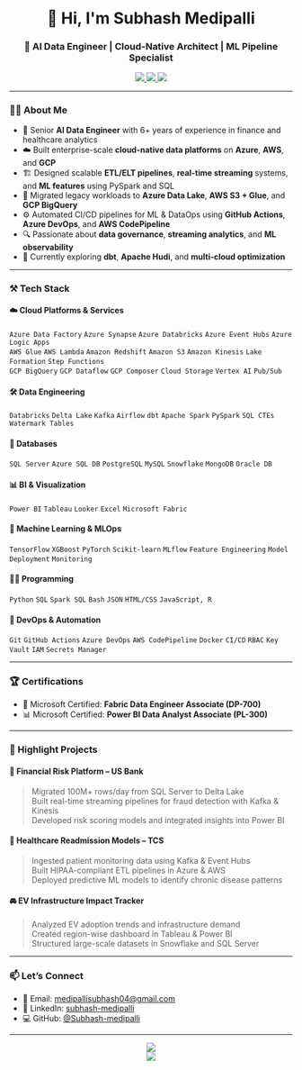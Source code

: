 <h1 align="center">👋 Hi, I'm Subhash Medipalli</h1>
<h3 align="center">🚀 AI Data Engineer | Cloud-Native Architect | ML Pipeline Specialist</h3>

<p align="center">
  <a href="https://www.linkedin.com/in/subhash-medipalli/" target="_blank">
    <img src="https://img.shields.io/badge/LinkedIn-blue?logo=linkedin&style=flat&logoColor=white" />
  </a>
  <a href="https://github.com/Subhash-medipalli" target="_blank">
    <img src="https://img.shields.io/badge/GitHub-181717?logo=github&style=flat&logoColor=white" />
  </a>
  <a href="mailto:medipallisubhash04@gmail.com">
    <img src="https://img.shields.io/badge/Gmail-D14836?logo=gmail&style=flat&logoColor=white" />
  </a>
</p>

---

### 🧑‍💻 About Me

- 💼 Senior **AI Data Engineer** with 6+ years of experience in finance and healthcare analytics  
- ☁️ Built enterprise-scale **cloud-native data platforms** on **Azure**, **AWS**, and **GCP**  
- 🏗️ Designed scalable **ETL/ELT pipelines**, **real-time streaming** systems, and **ML features** using PySpark and SQL  
- 🔁 Migrated legacy workloads to **Azure Data Lake**, **AWS S3 + Glue**, and **GCP BigQuery**  
- ⚙️ Automated CI/CD pipelines for ML & DataOps using **GitHub Actions**, **Azure DevOps**, and **AWS CodePipeline**  
- 🔍 Passionate about **data governance**, **streaming analytics**, and **ML observability**  
- 🧠 Currently exploring **dbt**, **Apache Hudi**, and **multi-cloud optimization**

---

### ⚒️ Tech Stack

#### ☁️ Cloud Platforms & Services
`Azure Data Factory` `Azure Synapse` `Azure Databricks` `Azure Event Hubs` `Azure Logic Apps`  
`AWS Glue` `AWS Lambda` `Amazon Redshift` `Amazon S3` `Amazon Kinesis` `Lake Formation` `Step Functions`  
`GCP BigQuery` `GCP Dataflow` `GCP Composer` `Cloud Storage` `Vertex AI` `Pub/Sub`

#### 🛠️ Data Engineering
`Databricks` `Delta Lake` `Kafka` `Airflow` `dbt` `Apache Spark` `PySpark` `SQL CTEs` `Watermark Tables`

#### 💾 Databases
`SQL Server` `Azure SQL DB` `PostgreSQL` `MySQL` `Snowflake` `MongoDB` `Oracle DB`

#### 📊 BI & Visualization
`Power BI` `Tableau` `Looker` `Excel` `Microsoft Fabric`

#### 🧠 Machine Learning & MLOps
`TensorFlow` `XGBoost` `PyTorch` `Scikit-learn` `MLflow` `Feature Engineering` `Model Deployment` `Monitoring`

#### 🧑‍💻 Programming
`Python` `SQL` `Spark SQL` `Bash` `JSON` `HTML/CSS` `JavaScript, R`

#### 🔐 DevOps & Automation
`Git` `GitHub Actions` `Azure DevOps` `AWS CodePipeline` `Docker` `CI/CD` `RBAC` `Key Vault` `IAM` `Secrets Manager`

---

### 🏆 Certifications

- 🧱 Microsoft Certified: **Fabric Data Engineer Associate (DP-700)**
- 📊 Microsoft Certified: **Power BI Data Analyst Associate (PL-300)**

---

### 📂 Highlight Projects

#### 🏦 Financial Risk Platform – US Bank
> Migrated 100M+ rows/day from SQL Server to Delta Lake  
> Built real-time streaming pipelines for fraud detection with Kafka & Kinesis  
> Developed risk scoring models and integrated insights into Power BI

#### 🏥 Healthcare Readmission Models – TCS
> Ingested patient monitoring data using Kafka & Event Hubs  
> Built HIPAA-compliant ETL pipelines in Azure & AWS  
> Deployed predictive ML models to identify chronic disease patterns

#### 🚘 EV Infrastructure Impact Tracker
> Analyzed EV adoption trends and infrastructure demand  
> Created region-wise dashboard in Tableau & Power BI  
> Structured large-scale datasets in Snowflake and SQL Server

---

### 📫 Let’s Connect

- 📧 Email: medipallisubhash04@gmail.com  
- 🔗 LinkedIn: [subhash-medipalli](https://www.linkedin.com/in/subhash-medipalli)  
- 💻 GitHub: [@Subhash-medipalli](https://github.com/Subhash-medipalli)

---

<p align="center">
  <img src="https://github-readme-stats.vercel.app/api?username=Subhash-medipalli&show_icons=true&theme=default&hide_title=true" />
  <br/>
  <img src="https://github-readme-streak-stats.herokuapp.com/?user=Subhash-medipalli&theme=default" />
</p>
